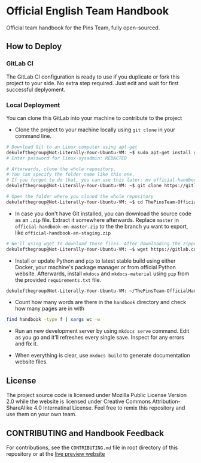 # Official English Team Handbook

Official team handbook for the Pins Team, fully open-sourced.

## How to Deploy

### GitLab CI
The GitLab CI configuration is ready to use if you duplicate or fork this project to your side. No extra step required. Just edit and wait for first successful deplyoment.

### Local Deployment
You can clone this GitLab into your machine to contribute to the project

* Clone the project to your machine locally using `git clone` in your command line.

```bash
# Download Git to an Linux computer using apt-get
dekulefthegroup@Not-Literally-Your-Ubuntu-VM: ~$ sudo apt-get install git
# Enter password for linux-sysadmin: REDACTED

# Afterwards, clone the whole repository.
# You can specify the folder name like this one.
# If you forget to do that, you can use this later: mv official-handbook-en ThePinsTeam-OfficialHandbook-en
dekulefthegroup@Not-Literally-Your-Ubuntu-VM: ~$ git clone https://gitlab.com/MadeByThePinsTeam-DevLabs/official-handbook-en.git ThePinsTeam-OfficialHandbook-en

# Open the folder where you cloned the whole repository
dekulefthegroup@Not-Literally-Your-Ubuntu-VM: ~$ cd ThePinsTeam-OfficialHandbook-en
```

* In case you don't have Git installed, you can download the source code as an `.zip` file. Extract it somewhere afterwards. Replace `master` in `official-handbook-en-master.zip` to the the branch yu want to export, like `official-handbook-en-staging.zip`

```bash
# We'll using wget to download those files. After downloading the zipped files, we'll unzip it.
dekulefthegroup@Not-Literally-Your-Ubuntu-VM: ~$ wget https://gitlab.com/MadeByThePinsTeam-DevLabs/official-handbook/-/archive/staging/official-handbook-staging.zip | unzip -l "official-handbook-staging.zip"
```

* Install or update Python and `pip` to latest stable build using either Docker, your machine's package manager or from official Python website. Afterwards, install `mkdocs` and `mkdocs-material` using `pip` from the provided `requirements.txt` file.

```bash
dekulefthegroup@Not-Literally-Your-Ubuntu-VM: ~/ThePinsTeam-OfficialHandbook-en $ pip install -r requirements.txt
```

* Count how many words are there in the `handbook` directory and check how many pages are in with

```bash
find handbook -type f | xargs wc -w
```

* Run an new development server by using `mkdocs serve` command. Edit as you go and it'll refreshes every single save. Inspect for any errors and fix it.

* When everything is clear, use `mkdocs build` to generate documentation website files.

## License
The project source code is licensed under Mozilla Public License Version 2.0 while the website is licensed under Creative Commons Attribution-ShareAlike 4.0 Internatinal License. Feel free to remix this repository and use them on your own team.

## CONTRIBUTING and Handbook Feedback
For contributions, see the `CONTRIBUTING.md` file in root directory of this repository or at the [live preview website]

[live preview website]: https://en.handbooksbythepins.cf/about/CONTRIBUTING
